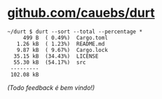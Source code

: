 # [github.com/cauebs/durt](https://github.com/cauebs/durt)

```shell
~/durt $ durt --sort --total --percentage *
     499 B  ( 0.49%)  Cargo.toml
   1.26 kB  ( 1.23%)  README.md
   9.87 kB  ( 9.67%)  Cargo.lock
  35.15 kB  (34.43%)  LICENSE
  55.30 kB  (54.17%)  src
 ---------
 102.08 kB
```

_(Todo feedback é bem vindo!)_
